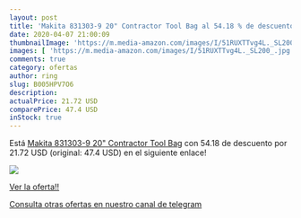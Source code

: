 ```yaml
---
layout: post
title: 'Makita 831303-9 20" Contractor Tool Bag al 54.18 % de descuento'
date: 2020-04-07 21:00:09
thumbnailImage: 'https://m.media-amazon.com/images/I/51RUXTTvg4L._SL200_.jpg'
images: [ 'https://m.media-amazon.com/images/I/51RUXTTvg4L._SL200_.jpg' ]
comments: true
category: ofertas
author: ring
slug: B005HPV7O6
description:
actualPrice: 21.72 USD
comparePrice: 47.4 USD
inStock: true
---
```


Está [Makita 831303-9 20" Contractor Tool Bag](https://www.amazon.com/dp/B005HPV7O6/?tag=redken08-20) con 54.18 de descuento por 21.72 USD (original: 47.4 USD) en el siguiente enlace!

[![](https://m.media-amazon.com/images/I/51RUXTTvg4L._SL200_.jpg)](https://www.amazon.com/dp/B005HPV7O6/?tag=redken08-20)

[Ver la oferta!!](https://www.amazon.com/dp/B005HPV7O6/?tag=redken08-20)

[Consulta otras ofertas en nuestro canal de telegram](https://t.me/s/ofertas25)
